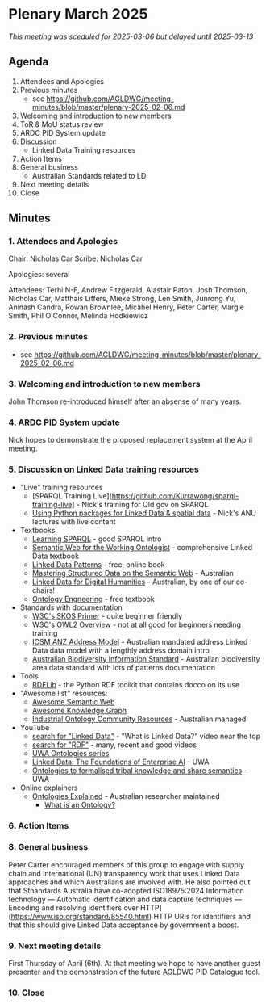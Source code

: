 # Plenary March 2025

_This meeting was sceduled for 2025-03-06 but delayed until 2025-03-13_

## Agenda

1. Attendees and Apologies
2. Previous minutes
   * see https://github.com/AGLDWG/meeting-minutes/blob/master/plenary-2025-02-06.md
3. Welcoming and introduction to new members
4. ToR & MoU status review
5. ARDC PID System update
6. Discussion
   * Linked Data Training resources
8. Action Items
9. General business
    * Australian Standards related to LD
10. Next meeting details
11. Close

## Minutes

### 1. Attendees and Apologies

Chair: Nicholas Car
Scribe: Nicholas Car

Apologies: several

Attendees: Terhi N-F, Andrew Fitzgerald, Alastair Paton, Josh Thomson, Nicholas Car, Matthais Liffers, Mieke Strong, Len Smith, Junrong Yu, Aninash Candra, Rowan Brownlee, Micahel Henry, Peter Carter, Margie Smith, Phil O'Connor, Melinda Hodkiewicz

### 2. Previous minutes

* see https://github.com/AGLDWG/meeting-minutes/blob/master/plenary-2025-02-06.md
     
### 3. Welcoming and introduction to new members

John Thomson re-introduced himself after an absense of many years.

### 4. ARDC PID System update

Nick hopes to demonstrate the proposed replacement system at the April meeting.

### 5. Discussion on Linked Data training resources

* "Live" training resources
    * [SPARQL Training Live](https://github.com/Kurrawong/sparql-training-live] - Nick's training for Qld gov on SPARQL
    * [Using Python packages for Linked Data & spatial data](https://github.com/nicholascar/comp7230-training/) - Nick's ANU lectures with live content
* Textbooks
    * [Learning SPARQL](https://www.learningsparql.com/) - good SPARQL intro
    * [Semantic Web for the Working Ontologist](https://www.booktopia.com.au/semantic-web-for-the-working-ontologist-james-hendler/book/9781450376143.html) - comprehensive Linked Data textbook
    * [Linked Data Patterns](https://patterns.dataincubator.org/) - free, online book
    * [Mastering Structured Data on the Semantic Web](https://link.springer.com/book/10.1007/978-1-4842-1049-9) - Australian
    * [Linked Data for Digital Humanities](https://doi.org/10.4324/9781003197898 ) - Australian, by one of our co-chairs!
    * [Ontology Engneering](https://link.springer.com/book/10.1007/978-3-031-79486-5) - free textbook
* Standards with documentation
    * [W3C's SKOS Primer](https://www.w3.org/TR/skos-primer/) - quite beginner friendly
    * [W3C's OWL2 Overview](https://www.w3.org/TR/owl2-overview/) - not at all good for beginners needing training
    * [ICSM ANZ Address Model](https://linked.data.gov.au/def/addr) - Australian mandated address Linked Data data model with a lengthly address domain intro
    * [Australian Biodiversity Information Standard](https://linked.data.gov.au/def/abis) - Australian biodiversity area data standard with lots of patterns documentation
* Tools
    * [RDFLib](https://rdflib.readthedocs.io/en/stable/) - the Python RDF toolkit that contains docco on its use
 * "Awesome list" resources:
    * [Awesome Semantic Web](https://github.com/semantalytics/awesome-semantic-web)
    * [Awesome Knowledge Graph](https://github.com/totogo/awesome-knowledge-graph)
    * [Industrial Ontology Community Resources](https://equonto.github.io/industrial-ontology-training-resources/) - Australian managed
* YouTube
    * [search for "Linked Data"](https://www.youtube.com/results?search_query=linked+data) - "What is Linked Data?" video near the top
    * [search for "RDF"](https://www.youtube.com/results?search_query=rdf) - many, recent and good videos
    * [UWA Ontologies series](https://www.youtube.com/playlist?list=PLVNmJ6ooUdgCs7loC4HLmZ_CMzi4qL4OX)
    * [Linked Data: The Foundations of Enterprise AI](https://www.youtube.com/watch?v=gXUGA4yptXo) - UWA
    * [Ontologies to formalised tribal knowledge and share semantics](https://www.youtube.com/watch?v=k_VB700n_aw) - UWA
* Online explainers
    * [Ontologies Explained](https://ontology-explained.com/) - Australian researcher maintained
        * [What is an Ontology?](https://equonto.github.io/industrial-ontology-training-resources/existing_training/)
  

### 6. Action Items

### 8. General business

Peter Carter encouraged members of this group to engage with supply chain and international (UN) transparency work that uses Linked Data approaches and which Australians are involved with. He also pointed out that Stnandards Australia have co-adopted ISO18975:2024 Information technology — Automatic identification and data capture techniques — Encoding and resolving identifiers over HTTP](https://www.iso.org/standard/85540.html) HTTP URIs for identifiers and that this should give Linked Data acceptance by government a boost.

### 9. Next meeting details

First Thursday of April (6th). At that meeting we hope to have another guest presenter and the demonstration of the future AGLDWG PID Catalogue tool.

### 10. Close
